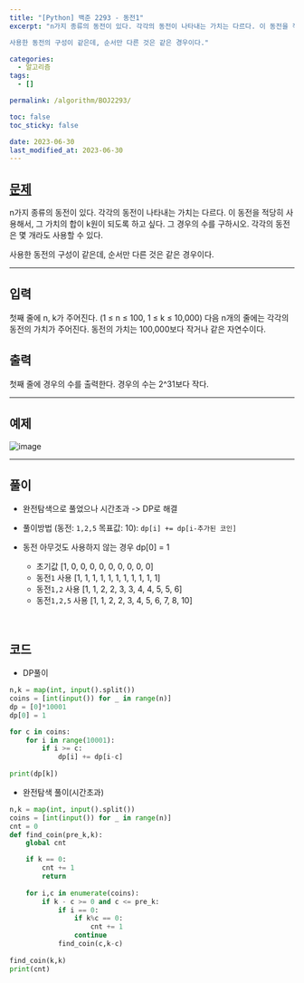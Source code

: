 ```yaml
---
title: "[Python] 백준 2293 - 동전1"
excerpt: "n가지 종류의 동전이 있다. 각각의 동전이 나타내는 가치는 다르다. 이 동전을 적당히 사용해서, 그 가치의 합이 k원이 되도록 하고 싶다. 그 경우의 수를 구하시오. 각각의 동전은 몇 개라도 사용할 수 있다.

사용한 동전의 구성이 같은데, 순서만 다른 것은 같은 경우이다."

categories:
  - 알고리즘
tags:
  - []

permalink: /algorithm/BOJ2293/

toc: false
toc_sticky: false

date: 2023-06-30
last_modified_at: 2023-06-30
---
```


## [문제](https://www.acmicpc.net/problem/2293)

n가지 종류의 동전이 있다. 각각의 동전이 나타내는 가치는 다르다. 이 동전을 적당히 사용해서, 그 가치의 합이 k원이 되도록 하고 싶다. 그 경우의 수를 구하시오. 각각의 동전은 몇 개라도 사용할 수 있다.

사용한 동전의 구성이 같은데, 순서만 다른 것은 같은 경우이다.

***

## 입력
첫째 줄에 n, k가 주어진다. (1 ≤ n ≤ 100, 1 ≤ k ≤ 10,000) 다음 n개의 줄에는 각각의 동전의 가치가 주어진다. 동전의 가치는 100,000보다 작거나 같은 자연수이다.

## 출력
첫째 줄에 경우의 수를 출력한다. 경우의 수는 2^31보다 작다.

***

## 예제
![image](https://github.com/JS042/cs231n/assets/84077022/a35e05b6-be2b-4924-bc8c-7283a7cf517a)


***

## 풀이
- 완전탐색으로 풀었으나 시간초과 -> DP로 해결
- 풀이방법 (동전: `1,2,5` 목표값: 10): `dp[i] += dp[i-추가된 코인]`
- 동전 아무것도 사용하지 않는 경우 dp[0] = 1
  
  - 초기값 [1, 0, 0, 0, 0, 0, 0, 0, 0, 0]
  - 동전`1` 사용 [1, 1, 1, 1, 1, 1, 1, 1, 1, 1, 1]
  - 동전`1,2` 사용 [1, 1, 2, 2, 3, 3, 4, 4, 5, 5, 6]
  - 동전`1,2,5` 사용 [1, 1, 2, 2, 3, 4, 5, 6, 7, 8, 10]
<br/>

## 코드

- DP풀이

```python
n,k = map(int, input().split())
coins = [int(input()) for _ in range(n)]
dp = [0]*10001
dp[0] = 1

for c in coins:
    for i in range(10001):
        if i >= c:
            dp[i] += dp[i-c]
            
print(dp[k])
```

- 완전탐색 풀이(시간초과)

```python
n,k = map(int, input().split())
coins = [int(input()) for _ in range(n)]
cnt = 0
def find_coin(pre_k,k):
    global cnt

    if k == 0:
        cnt += 1
        return
    
    for i,c in enumerate(coins):
        if k - c >= 0 and c <= pre_k:
            if i == 0:
                if k%c == 0:
                    cnt += 1
                continue
            find_coin(c,k-c)
            
find_coin(k,k)
print(cnt)
```
